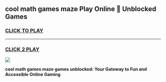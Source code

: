 
## cool math games maze Play Online 👋 Unblocked Games
<h3>
<a href="https://news.freeplayer.one?title=cool_math_games_maze&ref=17CMG">CLICK TO PLAY</a></h3>
<hr>

<h3>
<a href="https://news.freeplayer.one?title=cool_math_games_maze&ref=17CMG">CLICK 2 PLAY</a>
  
</h3>

<a href="https://news.freeplayer.one?title=cool_math_games_maze&ref=17CMG/"><img src="https://clearcache.store/games.png"></a>


**cool math games maze games unblocked: Your Gateway to Fun and Accessible Online Gaming**
